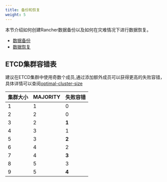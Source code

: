 ```yaml
---
title: 备份和恢复
weight: 5
---
```


本节介绍如何创建Rancher数据备份以及如何在灾难情况下进行数据恢复。

- [数据备份](./backups/)
- [数据恢复](./restorations/)

## ETCD集群容错表

建议在ETCD集群中使用奇数个成员,通过添加额外成员可以获得更高的失败容错，具体详情可以查阅[optimal-cluster-size](https://coreos.com/etcd/docs/latest/v2/admin_guide.html#optimal-cluster-size)

| 集群大小 | MAJORITY | 失败容错 |
| ------------ | -------- | ----------------- |
| 1            | 1        | 0                 |
| 2            | 2        | 0                 |
| 3            | 2        | **1**             |
| 4            | 3        | 1                 |
| 5            | 3        | **2**             |
| 6            | 4        | 2                 |
| 7            | 4        | **3**             |
| 8            | 5        | 3                 |
| 9            | 5        | **4**             |